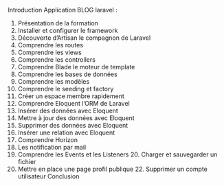 Introduction Application BLOG laravel : 
1. Présentation de la formation
2. Installer et configurer le framework
3. Découverte d’Artisan le compagnon de Laravel
4. Comprendre les routes
5. Comprendre les views
6. Comprendre les controllers
7. Comprendre Blade le moteur de template
8. Comprendre les bases de données
9. Comprendre les modèles
7. Comprendre le seeding et factory
8. Créer un espace membre rapidement
9. Comprendre Eloquent l’ORM de Laravel
10. Insérer des données avec Eloquent
14. Mettre à jour des données avec Eloquent
15. Supprimer des données avec Eloquent
16. Insérer une relation avec Eloquent
17. Comprendre Horizon
18. Les notification par mail
19. Comprendre les Events et les Listeners 20. Charger et sauvegarder un fichier
21. Mettre en place une page profil publique 22. Supprimer un compte utilisateur Conclusion